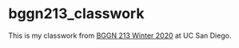 # bggn213_classwork

This is my classwork from [BGGN 213 Winter 2020](https://bioboot.github.io/bggn213_W20/) at UC San Diego.
